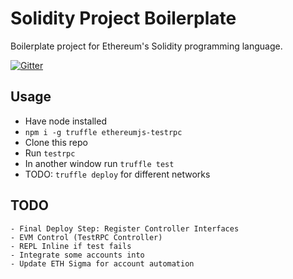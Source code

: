 # Solidity Project Boilerplate

Boilerplate project for Ethereum's Solidity programming language.

[![Gitter](https://badges.gitter.im/Join%20Chat.svg)](https://gitter.im/DigixGlobal/devtools?utm_source=badge&utm_medium=badge&utm_campaign=pr-badge)

## Usage

* Have node installed
* `npm i -g truffle ethereumjs-testrpc`
* Clone this repo
* Run `testrpc`
* In another window run `truffle test`
* TODO: `truffle deploy` for different networks

## TODO

```
- Final Deploy Step: Register Controller Interfaces
- EVM Control (TestRPC Controller)
- REPL Inline if test fails
- Integrate some accounts into
- Update ETH Sigma for account automation
```
